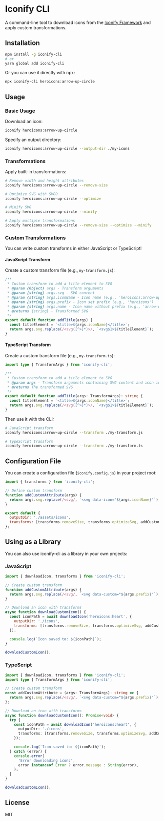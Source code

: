 # Iconify CLI

A command-line tool to download icons from the [Iconify Framework](https://iconify.design/) and
apply custom transformations.

## Installation

```bash
npm install -g iconify-cli
# or
yarn global add iconify-cli
```

Or you can use it directly with npx:

```bash
npx iconify-cli heroicons:arrow-up-circle
```

## Usage

### Basic Usage

Download an icon:

```bash
iconify heroicons:arrow-up-circle
```

Specify an output directory:

```bash
iconify heroicons:arrow-up-circle --output-dir ./my-icons
```

### Transformations

Apply built-in transformations:

```bash
# Remove width and height attributes
iconify heroicons:arrow-up-circle --remove-size

# Optimize SVG with SVGO
iconify heroicons:arrow-up-circle --optimize

# Minify SVG
iconify heroicons:arrow-up-circle --minify

# Apply multiple transformations
iconify heroicons:arrow-up-circle --remove-size --optimize --minify
```

### Custom Transformations

You can write custom transforms in either JavaScript or TypeScript!

#### JavaScript Transform

Create a custom transform file (e.g., `my-transform.js`):

```js
/**
 * Custom transform to add a title element to SVG
 * @param {Object} args - Transform arguments
 * @param {string} args.svg - SVG content
 * @param {string} args.iconName - Icon name (e.g., 'heroicons:arrow-up-circle')
 * @param {string} args.prefix - Icon set prefix (e.g., 'heroicons')
 * @param {string} args.name - Icon name without prefix (e.g., 'arrow-up-circle')
 * @returns {string} - Transformed SVG
 */
export default function addTitle(args) {
  const titleElement = `<title>${args.iconName}</title>`;
  return args.svg.replace(/<svg([^>]*)>/, `<svg$1>${titleElement}`);
}
```

#### TypeScript Transform

Create a custom transform file (e.g., `my-transform.ts`):

```ts
import type { TransformArgs } from 'iconify-cli';

/**
 * Custom transform to add a title element to SVG
 * @param args - Transform arguments containing SVG content and icon information
 * @returns The transformed SVG
 */
export default function addTitle(args: TransformArgs): string {
  const titleElement = `<title>${args.iconName}</title>`;
  return args.svg.replace(/<svg([^>]*)>/, `<svg$1>${titleElement}`);
}
```

Then use it with the CLI:

```bash
# JavaScript transform
iconify heroicons:arrow-up-circle --transform ./my-transform.js

# TypeScript transform
iconify heroicons:arrow-up-circle --transform ./my-transform.ts
```

## Configuration File

You can create a configuration file (`iconify.config.js`) in your project root:

```js
import { transforms } from 'iconify-cli';

// Define custom transform
function addCustomAttribute(args) {
  return args.svg.replace(/<svg/, `<svg data-icon="${args.iconName}"`);
}

export default {
  outputDir: './assets/icons',
  transforms: [transforms.removeSize, transforms.optimizeSvg, addCustomAttribute],
};
```

## Using as a Library

You can also use iconify-cli as a library in your own projects:

### JavaScript

```js
import { downloadIcon, transforms } from 'iconify-cli';

// Create custom transform
function addCustomAttribute(args) {
  return args.svg.replace(/<svg/, `<svg data-custom="${args.prefix}"`);
}

// Download an icon with transforms
async function downloadCustomIcon() {
  const iconPath = await downloadIcon('heroicons:heart', {
    outputDir: './icons',
    transforms: [transforms.removeSize, transforms.optimizeSvg, addCustomAttribute],
  });

  console.log(`Icon saved to: ${iconPath}`);
}

downloadCustomIcon();
```

### TypeScript

```ts
import { downloadIcon, transforms } from 'iconify-cli';
import type { TransformArgs } from 'iconify-cli';

// Create custom transform
const addCustomAttribute = (args: TransformArgs): string => {
  return args.svg.replace(/<svg/, `<svg data-custom="${args.prefix}"`);
};

// Download an icon with transforms
async function downloadCustomIcon(): Promise<void> {
  try {
    const iconPath = await downloadIcon('heroicons:heart', {
      outputDir: './icons',
      transforms: [transforms.removeSize, transforms.optimizeSvg, addCustomAttribute],
    });

    console.log(`Icon saved to: ${iconPath}`);
  } catch (error) {
    console.error(
      'Error downloading icon:',
      error instanceof Error ? error.message : String(error),
    );
  }
}

downloadCustomIcon();
```

## License

MIT
